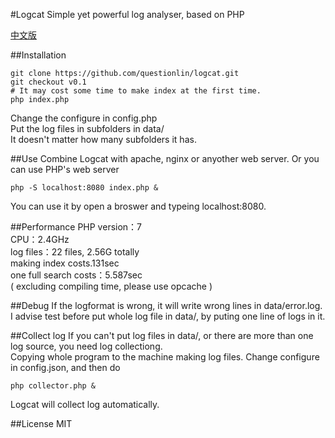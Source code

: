 #Logcat
Simple yet powerful log analyser, based on PHP

[中文版](https://github.com/questionlin/logcat/blob/master/README_zh.md)

##Installation
```shell
git clone https://github.com/questionlin/logcat.git
git checkout v0.1
# It may cost some time to make index at the first time.
php index.php
```
Change the configure in config.php  
Put the log files in subfolders in data/  
It doesn't matter how many subfolders it has.

##Use
Combine Logcat with apache, nginx or anyother web server. Or you can use PHP's web server
```shell
php -S localhost:8080 index.php &
```
You can use it by open a broswer and typeing localhost:8080.

##Performance
PHP version：7  
CPU：2.4GHz  
log files：22 files, 2.56G totally  
making index costs.131sec  
one full search costs：5.587sec  
( excluding compiling time, please use opcache )

##Debug
If the logformat is wrong, it will write wrong lines in data/error.log.  
I advise test before put whole log file in data/, by puting one line of logs in it.

##Collect log
If you can't put log files in data/, or there are more than one log source, you need log collectiong.  
Copying whole program to the machine making log files. Change configure in config.json, and then do
```shell
php collector.php &
```
Logcat will collect log automatically.

##License
MIT
